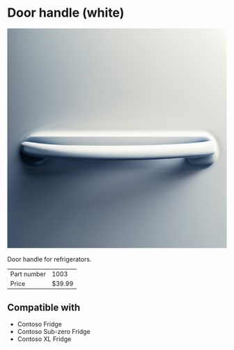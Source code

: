 # Door handle (white)

![Product photo](images/1003.png)

Door handle for refrigerators.

| | |
|-|-|
| Part number | 1003 |
| Price | $39.99 |

## Compatible with

- Contoso Fridge
- Contoso Sub-zero Fridge
- Contoso XL Fridge
